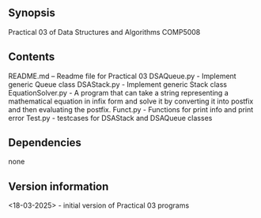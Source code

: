 ## Synopsis
Practical 03 of Data Structures and Algorithms COMP5008
 
## Contents
README.md – Readme file for Practical 03
DSAQueue.py - Implement generic Queue class 
DSAStack.py - Implement generic Stack class
EquationSolver.py - A program that can take a string representing a mathematical
                    equation in infix form and solve it by converting it into postfix and then evaluating the
                    postfix.
Funct.py - Functions for print info and print error
Test.py - testcases for DSAStack and DSAQueue classes 
## Dependencies
none
 
## Version information
<18-03-2025> - initial version of Practical 03 programs
